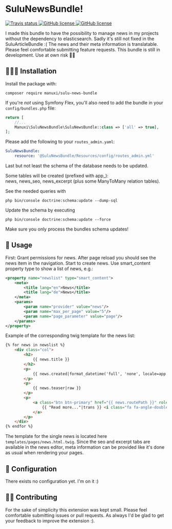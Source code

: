 # SuluNewsBundle!
<div>
    <a href="https://www.travis-ci.com/manuxi/SuluNewsBundle" target="_blank">
        <img src="https://www.travis-ci.com/manuxi/SuluNewsBundle.svg?branch=main" alt="Travis status">
    </a>
    <a href="https://github.com/manuxi/SuluNewsBundle/blob/main/LICENSE" target="_blank">
        <img src="https://img.shields.io/github/license/manuxi/SuluNewsBundle" alt="GitHub license">
    </a>
    <a href="https://github.com/manuxi/SuluNewsBundle/tags" target="_blank">
        <img src="https://img.shields.io/github/v/tag/manuxi/SuluNewsBundle" alt="GitHub license">
    </a>

</div>


I made this bundle to have the possibility to manage news in my projects without the dependency to elasticsearch. Sadly it's still not fixed in the SuluArticleBundle :( 
The news and their meta information is translatable. Please feel comfortable submitting feature requests. 
This bundle is still in development. Use at own risk 🤞🏻


## 👩🏻‍🏭 Installation
Install the package with:
```console
composer require manuxi/sulu-news-bundle
```
If you're *not* using Symfony Flex, you'll also
need to add the bundle in your `config/bundles.php` file:

```php
return [
    //...
    Manuxi\SuluNewsBundle\SuluNewsBundle::class => ['all' => true],
];
```
Please add the following to your `routes_admin.yaml`:
```yaml
SuluNewsBundle:
    resource: '@SuluNewsBundle/Resources/config/routes_admin.yml'
```
Last but not least the schema of the database needs to be updated.  

Some tables will be created (prefixed with app_):  
news, news_seo, news_excerpt
(plus some ManyToMany relation tables).  

See the needed queries with
```
php bin/console doctrine:schema:update --dump-sql
```  
Update the schema by executing 
```
php bin/console doctrine:schema:update --force
```  

Make sure you only process the bundles schema updates!

## 🎣 Usage
First: Grant permissions for news. 
After page reload you should see the news item in the navigation. 
Start to create news.
Use smart_content property type to show a list of news, e.g.:
```xml
<property name="newslist" type="smart_content">
    <meta>
        <title lang="en">News</title>
        <title lang="de">News</title>
    </meta>
    <params>
        <param name="provider" value="news"/>
        <param name="max_per_page" value="5"/>
        <param name="page_parameter" value="page"/>
    </params>
</property>
```
Example of the corresponding twig template for the news list:
```html
{% for news in newslist %}
    <div class="col">
        <h2>
            {{ news.title }}
        </h2>
        <p>
            {{ news.created|format_datetime('full', 'none', locale=app.request.getLocale()) }}
        </p>
        <p>
            {{ news.teaser|raw }}
        </p>
        <p>
            <a class="btn btn-primary" href="{{ news.routePath }}" role="button">
                {{ "Read more..."|trans }} <i class="fa fa-angle-double-right"></i>
            </a>
        </p>
    </div>
{% endfor %}
```
The template for the single news is located here
`templates/pages/news.html.twig`.
Since the seo and excerpt tabs are available in the news editor, 
meta information can be provided like it's done as usual when rendering your pages. 

## 🧶 Configuration
There exists no configuration yet. I'm on it :)

## 👩‍🍳 Contributing
For the sake of simplicity this extension was kept small.
Please feel comfortable submitting issues or pull requests. As always I'd be glad to get your feedback to improve the extension :).
